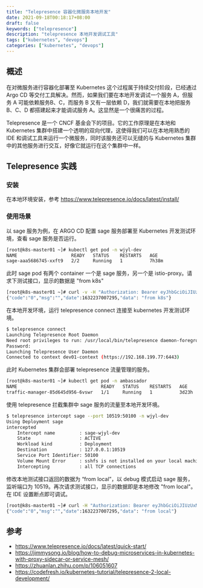 ```yaml
---
title: "Telepresence 容器化微服务本地开发"
date: 2021-09-18T00:18:17+08:00
draft: false
keywords: ["telepresence"]
description: "telepresence 本地开发调试工具"
tags: ["kubernetes", "devops"]
categories: ["kubernetes", "devops"]
---
```


## 概述

在对微服务进行容器化部署至 Kubernetes 这个过程属于持续交付阶段，已经通过 Argo CD 等交付工具解决。然而，如果我们要在本地开发调试一个服务 A，但服务 A 可能依赖服务B、C，而服务 B 又有一层依赖 D，我们就需要在本地把服务 B、C、D 都搭建起来才能调试服务 A。这显然是一个很痛苦的过程。

Telepresence 是一个 CNCF 基金会下的项目。它的工作原理是在本地和 Kubernetes 集群中搭建一个透明的双向代理，这使得我们可以在本地用熟悉的 IDE 和调试工具来运行一个微服务，同时该服务还可以无缝的与 Kubernetes 集群中的其他服务进行交互，好像它就运行在这个集群中一样。

## Telepresence 实践

### 安装

在本地环境安装，参考 <https://www.telepresence.io/docs/latest/install/>

### 使用场景

以 sage 服务为例，在 ARGO CD 配置 sage 服务部署至 Kubernetes 开发测试环境，查看 sage 服务是否运行。

```bash
[root@k8s-master01 ~]# kubectl get pod -n wjyl-dev
NAME                    READY   STATUS    RESTARTS   AGE
sage-aaa5686745-xxft9   2/2     Running   1          7h38m
```

此时 sage pod 有两个 container 一个是 sage 服务，另一个是 istio-proxy。请求下测试接口，显示的数据是 "from k8s"

```bash
[root@k8s-master01 ~]# curl -v -H "Authorization: Bearer eyJhbGciOiJIUzUxMiJ9.eyJpc3MiOiJjYWNhbyIsInN1YiI6ImF5Zm9vZCIsImF1ZCI6IndlYiIsImlhdCI6MTYzMTUxOTAzNiwiZXhwIjoxNjMxNTYyMjM2LCJvcmdfdW5pdCI6InRlbmFudCJ9.OEGQ5LIzfAFXyaSUuU4ZS1koaJ0ufAJK-j97fjhqpRf5j5YqCugbYW37Je-I6dfPdMQQwlXK-WlpU3MCxmM-lg" sage.dev.netfuse.cn/v1/usage/test
{"code":"0","msg":"","date":1632237007295,"data": "from k8s"}
```

在本地开发环境，运行 telepresence connect 连接至 kubernetes 开发测试环境。

```bash
$ telepresence connect
Launching Telepresence Root Daemon
Need root privileges to run: /usr/local/bin/telepresence daemon-foreground /Users/bluz/Library/Logs/telepresence '/Users/bluz/Library/Application Support/telepresence' ''
Password:
Launching Telepresence User Daemon
Connected to context dev01-context (https://192.168.199.77:6443)
```

此时 Kubernetes 集群会部署 telepresence 流量管理的服务。

```bash
[root@k8s-master01 ~]# kubectl get pod -n ambassador
NAME                               READY   STATUS    RESTARTS   AGE
traffic-manager-85d645d956-6vswr   1/1     Running   1          3d23h
```

使用 telepresence 拦截集群中 sage 服务的流量至本地开发环境。

```bash
$ telepresence intercept sage --port 10519:50100 -n wjyl-dev
Using Deployment sage
intercepted
    Intercept name         : sage-wjyl-dev
    State                  : ACTIVE
    Workload kind          : Deployment
    Destination            : 127.0.0.1:10519
    Service Port Identifier: 50100
    Volume Mount Error     : sshfs is not installed on your local machine
    Intercepting           : all TCP connections

```

修改本地测试接口返回的数据为 “from local”，以 debug 模式启动 sage 服务，监听端口为 10519。再次请求测试接口，显示的数据即是本地修改 "from local"。在 IDE 设置断点即可调试。

```bash
[root@k8s-master01 ~]# curl -H "Authorization: Bearer eyJhbGciOiJIUzUxMiJ9.eyJpc3MiOiJjYWNhbyIsInN1YiI6ImF5Zm9vZCIsImF1ZCI6IndlYiIsImlhdCI6MTYzMTUxOTAzNiwiZXhwIjoxNjMxNTYyMjM2LCJvcmdfdW5pdCI6InRlbmFudCJ9.OEGQ5LIzfAFXyaSUuU4ZS1koaJ0ufAJK-j97fjhqpRf5j5YqCugbYW37Je-I6dfPdMQQwlXK-WlpU3MCxmM-lg" sage.dev.netfuse.cn/v1/usage/test
{"code":"0","msg":"","date":1632237007295,"data": "from local"}
```

## 参考

* <https://www.telepresence.io/docs/latest/quick-start/>
* <https://jimmysong.io/blog/how-to-debug-microservices-in-kubernetes-with-proxy-sidecar-or-service-mesh/>
* <https://zhuanlan.zhihu.com/p/106051607>
* <https://codefresh.io/kubernetes-tutorial/telepresence-2-local-development/>
